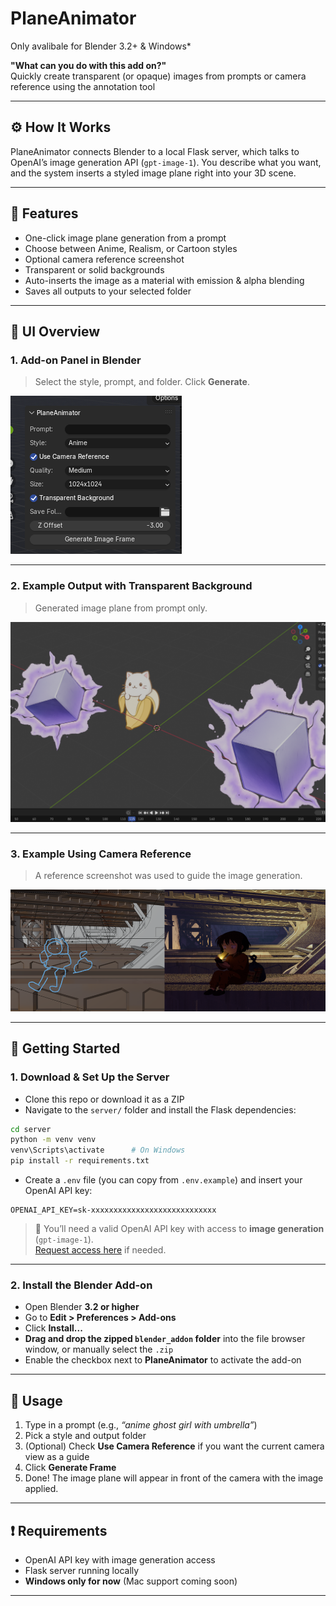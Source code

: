 # PlaneAnimator
Only avalibale for Blender 3.2+ & Windows*

**"What can you do with this add on?"**  
Quickly create transparent (or opaque) images from prompts or camera reference using the annotation tool

---

## ⚙️ How It Works

PlaneAnimator connects Blender to a local Flask server, which talks to OpenAI’s image generation API (`gpt-image-1`). You describe what you want, and the system inserts a styled image plane right into your 3D scene.

---

## 🧩 Features

- One-click image plane generation from a prompt
- Choose between Anime, Realism, or Cartoon styles
- Optional camera reference screenshot
- Transparent or solid backgrounds
- Auto-inserts the image as a material with emission & alpha blending
- Saves all outputs to your selected folder

---

## 📸 UI Overview

### 1. Add-on Panel in Blender

> Select the style, prompt, and folder. Click **Generate**.

![Add-on UI](docs/uibar.png)

---

### 2. Example Output with Transparent Background

> Generated image plane from prompt only.

![Example Output 1](docs/transparent.png)

---

### 3. Example Using Camera Reference

> A reference screenshot was used to guide the image generation.

![Example Output 2](docs/scene.png)

---

## 🚀 Getting Started

### 1. Download & Set Up the Server

- Clone this repo or download it as a ZIP
- Navigate to the `server/` folder and install the Flask dependencies:

```bash
cd server
python -m venv venv
venv\Scripts\activate      # On Windows
pip install -r requirements.txt
```

- Create a `.env` file (you can copy from `.env.example`) and insert your OpenAI API key:

```env
OPENAI_API_KEY=sk-xxxxxxxxxxxxxxxxxxxxxxxxxxxx
```

> 🔑 You’ll need a valid OpenAI API key with access to **image generation** (`gpt-image-1`).  
> [Request access here](https://platform.openai.com/docs/guides/images/overview) if needed.

---

### 2. Install the Blender Add-on

- Open Blender **3.2 or higher**
- Go to **Edit > Preferences > Add-ons**
- Click **Install...**
- **Drag and drop the zipped `blender_addon` folder** into the file browser window, or manually select the `.zip`
- Enable the checkbox next to **PlaneAnimator** to activate the add-on

---

## 🧪 Usage

1. Type in a prompt (e.g., *“anime ghost girl with umbrella”*)
2. Pick a style and output folder
3. (Optional) Check **Use Camera Reference** if you want the current camera view as a guide
4. Click **Generate Frame**
5. Done! The image plane will appear in front of the camera with the image applied.

---

## ❗ Requirements

- OpenAI API key with image generation access
- Flask server running locally
- **Windows only for now** (Mac support coming soon)

---
